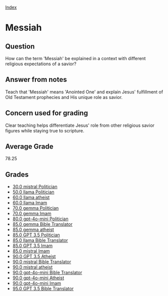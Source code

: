
[Index](../index.md)
# Messiah
## Question
How can the term 'Messiah' be explained in a context with different religious expectations of a savior?

## Answer from notes
Teach that 'Messiah' means 'Anointed One' and explain Jesus' fulfillment of Old Testament prophecies and His unique role as savior.

## Concern used for grading
Clear teaching helps differentiate Jesus' role from other religious savior figures while staying true to scripture.

## Average Grade
78.25

## Grades
 * [30.0 mistral Politician](../answers/mistral_Politician/Messiah.md)
 * [50.0 llama Politician](../answers/llama_Politician/Messiah.md)
 * [60.0 llama atheist](../answers/llama_atheist/Messiah.md)
 * [60.0 llama Imam](../answers/llama_Imam/Messiah.md)
 * [70.0 gemma Politician](../answers/gemma_Politician/Messiah.md)
 * [70.0 gemma Imam](../answers/gemma_Imam/Messiah.md)
 * [80.0 gpt-4o-mini Politician](../answers/gpt-4o-mini_Politician/Messiah.md)
 * [85.0 gemma Bible Translator](../answers/gemma_Bible_Translator/Messiah.md)
 * [85.0 gemma atheist](../answers/gemma_atheist/Messiah.md)
 * [85.0 GPT 3.5 Politician](../answers/GPT_3.5_Politician/Messiah.md)
 * [85.0 llama Bible Translator](../answers/llama_Bible_Translator/Messiah.md)
 * [85.0 GPT 3.5 Imam](../answers/GPT_3.5_Imam/Messiah.md)
 * [85.0 mistral Imam](../answers/mistral_Imam/Messiah.md)
 * [90.0 GPT 3.5 Atheist](../answers/GPT_3.5_Atheist/Messiah.md)
 * [90.0 mistral Bible Translator](../answers/mistral_Bible_Translator/Messiah.md)
 * [90.0 mistral atheist](../answers/mistral_atheist/Messiah.md)
 * [90.0 gpt-4o-mini Bible Translator](../answers/gpt-4o-mini_Bible_Translator/Messiah.md)
 * [90.0 gpt-4o-mini Atheist](../answers/gpt-4o-mini_Atheist/Messiah.md)
 * [90.0 gpt-4o-mini Imam](../answers/gpt-4o-mini_Imam/Messiah.md)
 * [95.0 GPT 3.5 Bible Translator](../answers/GPT_3.5_Bible_Translator/Messiah.md)
